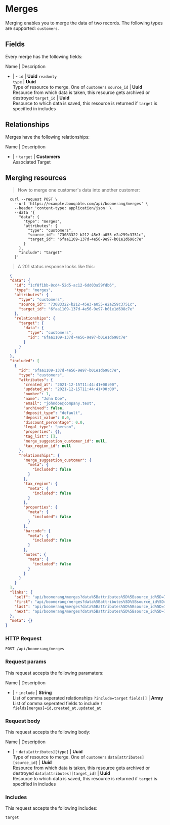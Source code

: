 # Merges

Merging enables you to merge the data of two records. The following types are supported: `customers`.

## Fields
Every merge has the following fields:

Name | Description
- | -
`id` | **Uuid** `readonly`<br>
`type` | **Uuid**<br>Type of resource to merge. One of `customers`
`source_id` | **Uuid**<br>Resource from which data is taken, this resource gets archived or destroyed
`target_id` | **Uuid**<br>Resource to which data is saved, this resource is returned if `target` is specified in includes


## Relationships
Merges have the following relationships:

Name | Description
- | -
`target` | **Customers**<br>Associated Target


## Merging resources



> How to merge one customer's data into another customer:

```shell
  curl --request POST \
    --url 'https://example.booqable.com/api/boomerang/merges' \
    --header 'content-type: application/json' \
    --data '{
      "data": {
        "type": "merges",
        "attributes": {
          "type": "customers",
          "source_id": "73083322-b212-45e3-a055-e2a259c3751c",
          "target_id": "6faa1109-137d-4e56-9e97-b01e1d698c7e"
        }
      },
      "include": "target"
    }'
```

> A 201 status response looks like this:

```json
  {
  "data": {
    "id": "1cf8f1bb-8cd4-52d5-ac12-6dd03a59fdb6",
    "type": "merges",
    "attributes": {
      "type": "customers",
      "source_id": "73083322-b212-45e3-a055-e2a259c3751c",
      "target_id": "6faa1109-137d-4e56-9e97-b01e1d698c7e"
    },
    "relationships": {
      "target": {
        "data": {
          "type": "customers",
          "id": "6faa1109-137d-4e56-9e97-b01e1d698c7e"
        }
      }
    }
  },
  "included": [
    {
      "id": "6faa1109-137d-4e56-9e97-b01e1d698c7e",
      "type": "customers",
      "attributes": {
        "created_at": "2021-12-15T11:44:41+00:00",
        "updated_at": "2021-12-15T11:44:41+00:00",
        "number": 1,
        "name": "John Doe",
        "email": "johndoe@company.test",
        "archived": false,
        "deposit_type": "default",
        "deposit_value": 0.0,
        "discount_percentage": 0.0,
        "legal_type": "person",
        "properties": {},
        "tag_list": [],
        "merge_suggestion_customer_id": null,
        "tax_region_id": null
      },
      "relationships": {
        "merge_suggestion_customer": {
          "meta": {
            "included": false
          }
        },
        "tax_region": {
          "meta": {
            "included": false
          }
        },
        "properties": {
          "meta": {
            "included": false
          }
        },
        "barcode": {
          "meta": {
            "included": false
          }
        },
        "notes": {
          "meta": {
            "included": false
          }
        }
      }
    }
  ],
  "links": {
    "self": "api/boomerang/merges?data%5Battributes%5D%5Bsource_id%5D=73083322-b212-45e3-a055-e2a259c3751c&data%5Battributes%5D%5Btarget_id%5D=6faa1109-137d-4e56-9e97-b01e1d698c7e&data%5Battributes%5D%5Btype%5D=customers&data%5Btype%5D=merges&include=target&merge%5Bdata%5D%5Battributes%5D%5Bsource_id%5D=73083322-b212-45e3-a055-e2a259c3751c&merge%5Bdata%5D%5Battributes%5D%5Btarget_id%5D=6faa1109-137d-4e56-9e97-b01e1d698c7e&merge%5Bdata%5D%5Battributes%5D%5Btype%5D=customers&merge%5Bdata%5D%5Btype%5D=merges&merge%5Binclude%5D=target&page%5Bnumber%5D=1&page%5Bsize%5D=25",
    "first": "api/boomerang/merges?data%5Battributes%5D%5Bsource_id%5D=73083322-b212-45e3-a055-e2a259c3751c&data%5Battributes%5D%5Btarget_id%5D=6faa1109-137d-4e56-9e97-b01e1d698c7e&data%5Battributes%5D%5Btype%5D=customers&data%5Btype%5D=merges&include=target&merge%5Bdata%5D%5Battributes%5D%5Bsource_id%5D=73083322-b212-45e3-a055-e2a259c3751c&merge%5Bdata%5D%5Battributes%5D%5Btarget_id%5D=6faa1109-137d-4e56-9e97-b01e1d698c7e&merge%5Bdata%5D%5Battributes%5D%5Btype%5D=customers&merge%5Bdata%5D%5Btype%5D=merges&merge%5Binclude%5D=target&page%5Bnumber%5D=1&page%5Bsize%5D=25",
    "last": "api/boomerang/merges?data%5Battributes%5D%5Bsource_id%5D=73083322-b212-45e3-a055-e2a259c3751c&data%5Battributes%5D%5Btarget_id%5D=6faa1109-137d-4e56-9e97-b01e1d698c7e&data%5Battributes%5D%5Btype%5D=customers&data%5Btype%5D=merges&include=target&merge%5Bdata%5D%5Battributes%5D%5Bsource_id%5D=73083322-b212-45e3-a055-e2a259c3751c&merge%5Bdata%5D%5Battributes%5D%5Btarget_id%5D=6faa1109-137d-4e56-9e97-b01e1d698c7e&merge%5Bdata%5D%5Battributes%5D%5Btype%5D=customers&merge%5Bdata%5D%5Btype%5D=merges&merge%5Binclude%5D=target&page%5Bnumber%5D=&page%5Bsize%5D=25",
    "next": "api/boomerang/merges?data%5Battributes%5D%5Bsource_id%5D=73083322-b212-45e3-a055-e2a259c3751c&data%5Battributes%5D%5Btarget_id%5D=6faa1109-137d-4e56-9e97-b01e1d698c7e&data%5Battributes%5D%5Btype%5D=customers&data%5Btype%5D=merges&include=target&merge%5Bdata%5D%5Battributes%5D%5Bsource_id%5D=73083322-b212-45e3-a055-e2a259c3751c&merge%5Bdata%5D%5Battributes%5D%5Btarget_id%5D=6faa1109-137d-4e56-9e97-b01e1d698c7e&merge%5Bdata%5D%5Battributes%5D%5Btype%5D=customers&merge%5Bdata%5D%5Btype%5D=merges&merge%5Binclude%5D=target&page%5Bnumber%5D=2&page%5Bsize%5D=25"
  },
  "meta": {}
}
```

### HTTP Request

`POST /api/boomerang/merges`

### Request params

This request accepts the following paramaters:

Name | Description
- | -
`include` | **String**<br>List of comma seperated relationships `?include=target`
`fields[]` | **Array**<br>List of comma seperated fields to include `?fields[merges]=id,created_at,updated_at`


### Request body

This request accepts the following body:

Name | Description
- | -
`data[attributes][type]` | **Uuid**<br>Type of resource to merge. One of `customers`
`data[attributes][source_id]` | **Uuid**<br>Resource from which data is taken, this resource gets archived or destroyed
`data[attributes][target_id]` | **Uuid**<br>Resource to which data is saved, this resource is returned if `target` is specified in includes


### Includes

This request accepts the following includes:

`target`





